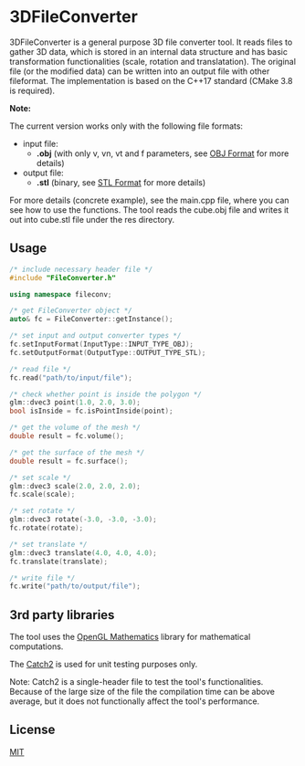 # 3DFileConverter

3DFileConverter is a general purpose 3D file converter tool. It reads files to gather 3D data, which is stored in an internal data structure and has basic transformation functionalities (scale, rotation and translatation). The original file (or the modified data) can be written into an output file with other fileformat.
The implementation is based on the C++17 standard (CMake 3.8 is required).


**Note:** 

The current version works only with the following file formats:
- input file: 
  - **.obj** (with only v, vn, vt and f parameters, see [OBJ Format](http://paulbourke.net/dataformats/obj/) for more details)
- output file: 
  - **.stl** (binary, see [STL Format](https://en.wikipedia.org/wiki/STL_(file_format)) for more details)

For more details (concrete example), see the main.cpp file, where you can see how to use the functions. The tool reads the cube.obj file and writes it out into cube.stl file under the res directory.

## Usage

```cpp
/* include necessary header file */
#include "FileConverter.h"

using namespace fileconv;

/* get FileConverter object */
auto& fc = FileConverter::getInstance();

/* set input and output converter types */
fc.setInputFormat(InputType::INPUT_TYPE_OBJ);
fc.setOutputFormat(OutputType::OUTPUT_TYPE_STL);

/* read file */
fc.read("path/to/input/file");

/* check whether point is inside the polygon */
glm::dvec3 point(1.0, 2.0, 3.0);
bool isInside = fc.isPointInside(point);

/* get the volume of the mesh */
double result = fc.volume();

/* get the surface of the mesh */
double result = fc.surface();

/* set scale */
glm::dvec3 scale(2.0, 2.0, 2.0);
fc.scale(scale);

/* set rotate */
glm::dvec3 rotate(-3.0, -3.0, -3.0);
fc.rotate(rotate);

/* set translate */
glm::dvec3 translate(4.0, 4.0, 4.0);
fc.translate(translate);

/* write file */
fc.write("path/to/output/file");
```

## 3rd party libraries
The tool uses the [OpenGL Mathematics](https://glm.g-truc.net/0.9.9/index.html) library for mathematical computations.

The [Catch2](https://github.com/catchorg/Catch2) is used for unit testing purposes only.

Note: Catch2 is a single-header file to test the tool's functionalities. Because of the large size of the file the compilation time can be above average, but it does not functionally affect the tool's performance.

## License
[MIT](https://choosealicense.com/licenses/mit/)